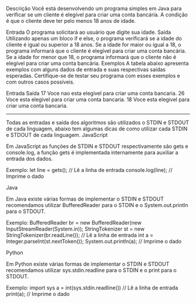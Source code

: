 Descrição
Você está desenvolvendo um programa simples em Java para verificar se um cliente é elegível para criar uma conta bancária. A condição é que o cliente deve ter pelo menos 18 anos de idade.

Entrada
O programa solicitará ao usuário que digite sua idade.
Saída
Utilizando apenas um bloco if e else, o programa verificará se a idade do cliente é igual ou superior a 18 anos.
Se a idade for maior ou igual a 18, o programa informará que o cliente é elegível para criar uma conta bancária.
Se a idade for menor que 18, o programa informará que o cliente não é elegível para criar uma conta bancária.
Exemplos
A tabela abaixo apresenta exemplos com alguns dados de entrada e suas respectivas saídas esperadas. Certifique-se de testar seu programa com esses exemplos e com outros casos possíveis.

Entrada	Saída
17	Voce nao esta elegivel para criar uma conta bancaria.
26	Voce esta elegivel para criar uma conta bancaria.
18	Voce esta elegivel para criar uma conta bancaria.

---------------

Todas as entradas e saída dos algoritmos são utilizados o STDIN e STDOUT de cada linguagem, abaixo tem algumas dicas de como utilizar cada STDIN e STDOUT de cada linguagem.
JavaScript

Em JavaScript as funções de STDIN e STDOUT respectivamente são gets e console.log, a função gets é implementada internamente para auxiliar a entrada dos dados.

Exemplo:
let line = gets(); // Lê a linha de entrada
console.log(line); // Imprime o dado

Java

Em Java existe várias formas de implementar o STDIN e STDOUT recomendamos utilizar BufferedReader para o STDIN e o System.out.println para o STDOUT.

Exemplo:
BufferedReader br = new BufferedReader(new InputStreamReader(System.in));
StringTokenizer st = new StringTokenizer(br.readLine()); // Lê a linha de entrada
int a = Integer.parseInt(st.nextToken());
System.out.println(a); // Imprime o dado

Python

Em Python existe várias formas de implementar o STDIN e STDOUT recomendamos utilizar sys.stdin.readline para o STDIN e o print para o STDOUT.

Exemplo:
import sys
a = int(sys.stdin.readline()) // Lê a linha de entrada
print(a); // Imprime o dado

